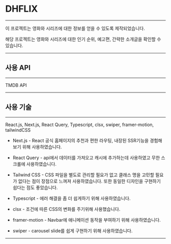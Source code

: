 # DHFLIX

---

이 프로젝트는 영화와 시리즈에 대한 정보를 얻을 수 있도록 제작되었습니다.

해당 프로젝트는 영화와 시리즈에 대한 인기 순위, 예고편, 간략한 소개글을 확인할 수 있습니다.

---

## 사용 API

---

TMDB API

---

## 사용 기술

---

React.js, Next.js, React Query, Typescript, clsx, swiper, framer-motion, tailwindCSS

-   Next.js - React 공식 홈페이지의 추천과 편한 라우팅, 내장된 SSR기능을 경험해보기 위해 사용하였습니다.

-   React Query - api에서 데이터를 가져오고 캐시에 추가하는데 사용하였고 무한 스크롤에 사용하였습니다.

-   Tailwind CSS - CSS 파일을 별도로 관리할 필요가 없고 클래스 명을 고민할 필요가 없다는 점이 장점으로 느껴져 사용하였습니다. 또한 동일한 디자인을 구현하기 쉽다는 점도 좋았습니다.

-   Typescript - 에러 해결을 좀 더 쉽게하기 위해 사용하였습니다.

-   clsx - 조건에 따른 CSS의 변화를 주기위해 사용했습니다.

-   framer-motion - Navbar에 애니메이션 동작을 부여하기 위해 사용하였습니다.

-   swiper - carousel slide를 쉽게 구현하기 위해 사용하였습니다.

---
